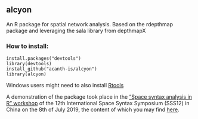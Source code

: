 ## alcyon
An R package for spatial network analysis. Based on the rdepthmap package and leveraging the sala library from depthmapX

### How to install:
```
install.packages("devtools")
library(devtools)
install_github("acanth-is/alcyon")
library(alcyon)
```
Windows users might need to also install [Rtools](https://cran.r-project.org/bin/windows/Rtools/)

A demonstration of the package took place in the [“Space syntax analysis in R” workshop](http://www.12sssbeijing.com/proceeding/) of the 12th International Space Syntax Symposium (SSS12) in China on the 8th of July 2019, the content of which you may find [here](https://github.com/orange-vertex/12_sss_workshop).
